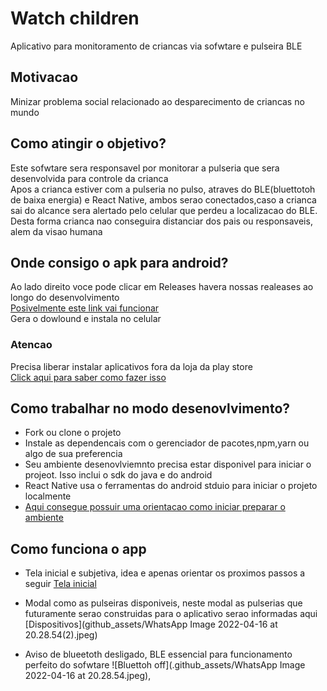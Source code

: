 # Watch children
Aplicativo para monitoramento de criancas via sofwtare e pulseira BLE

## Motivacao
Minizar problema social relacionado ao desparecimento de criancas no mundo 

## Como atingir o objetivo?
Este sofwtare sera responsavel por monitorar a pulseria que sera desenvolvida para controle da crianca</br>
Apos a crianca estiver com a pulseria no pulso, atraves do BLE(bluettotoh de baixa energia) e React Native, ambos serao conectados,caso a crianca sai do alcance sera alertado pelo celular que perdeu a localizacao do BLE. Desta forma crianca nao conseguira distanciar dos pais ou responsaveis, alem da visao humana

## Onde consigo o apk para android?
Ao lado direito voce pode clicar em Releases havera nossas realeases ao longo do desenvolvimento </br>
[Posivelmente este link vai funcionar](https://github.com/kenjimaeda54/watch_childrenV2-React-Native/releases)</br>
Gera o dowlound e instala no celular</br>


### Atencao
Precisa liberar instalar aplicativos fora da loja da play store </br>
[Click aqui para saber como fazer isso](https://www.cnet.com/tech/mobile/how-to-install-apps-outside-of-google-play/)

##
## Como trabalhar no modo desenovlvimento?
- Fork ou clone o projeto 
- Instale as dependencais com o gerenciador de pacotes,npm,yarn ou algo de sua preferencia 
- Seu ambiente desenovlviemnto precisa estar disponivel para iniciar o projeot. Isso inclui o sdk do java e do android 
- React Native usa o ferramentas do android stduio para iniciar o projeto localmente
- [Aqui consegue possuir uma orientacao como iniciar preparar o ambiente](https://reactnative.dev/docs/environment-setup)


##
## Como funciona o app
- Tela inicial e subjetiva, idea e apenas orientar os proximos passos a seguir
 [Tela inicial](https://github.com/kenjimaeda54/watch_childrenV2-React-Native/blob/909de48007403b6d23b1442778bf660bd0138f7a/github_assets/WhatsApp%20Image%202022-04-16%20at%2020.28.54(1).jpeg)

- Modal como as pulseiras  disponiveis, neste modal as pulserias que futuramente serao construidas para o aplicativo serao informadas aqui
[Dispositivos](github_assets/WhatsApp Image 2022-04-16 at 20.28.54(2).jpeg)

- Aviso de blueetoth desligado, BLE essencial para funcionamento perfeito do sofwtare
![Bluettoh off](.github_assets/WhatsApp Image 2022-04-16 at 20.28.54.jpeg),
 
